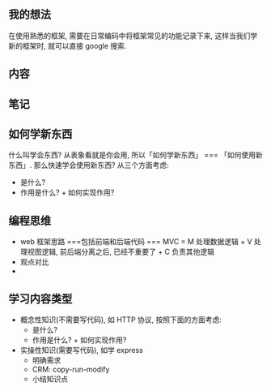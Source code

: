 ## 我的想法

在使用熟悉的框架, 需要在日常编码中将框架常见的功能记录下来, 这样当我们学新的框架时, 就可以直接 google 搜索.

## 内容

## 笔记





## 如何学新东西

什么叫学会东西? 从表象看就是你会用, 所以「如何学新东西」 === 「如何使用新东西」. 那么快速学会使用新东西? 从三个方面考虑: 

- 是什么?
- 作用是什么? + 如何实现作用?

## 编程思维 

- web 框架思路 ===包括前端和后端代码 ===  MVC = M 处理数据逻辑 + V 处理视图逻辑, 前后端分离之后, 已经不重要了 + C 负责其他逻辑
- 观点对比
- 





## 学习内容类型

- 概念性知识(不需要写代码), 如 HTTP 协议, 按照下面的方面考虑: 
  - 是什么?
  - 作用是什么? + 如何实现作用?
- 实操性知识(需要写代码), 如学 express
  - 明确需求
  - CRM: copy-run-modify
  - 小结知识点